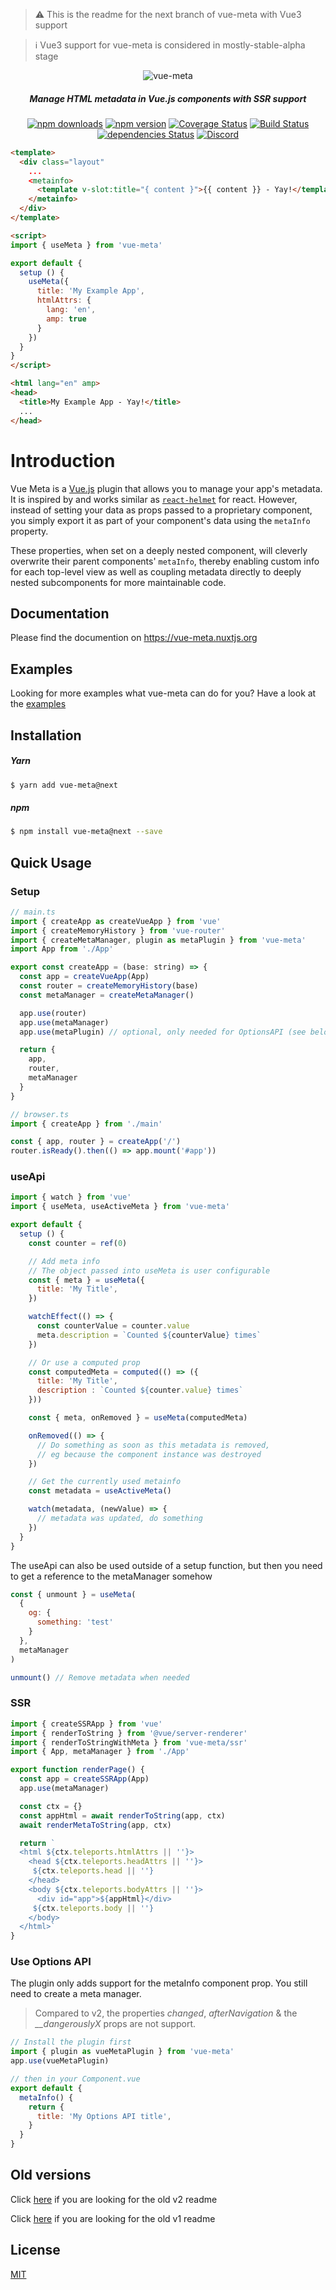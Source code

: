 > :warning: This is the readme for the next branch of vue-meta with Vue3 support

> :information_source: Vue3 support for vue-meta is considered in mostly-stable-alpha stage

<p align="center">
  <img src="./docs/.vuepress/public/vue-meta.png" alt="vue-meta" />
</p>

<h5 align="center">
  Manage HTML metadata in Vue.js components with SSR support
</h5>

<p align="center">
  <a href="http://npm-stat.com/charts.html?package=vue-meta"><img src="https://img.shields.io/npm/dm/vue-meta.svg" alt="npm downloads"></a>
  <a href="http://npmjs.org/package/vue-meta"><img src="https://img.shields.io/npm/v/vue-meta/next.svg" alt="npm version"></a>
  <a href="https://codecov.io/gh/nuxt/vue-meta"><img src="https://badgen.net/codecov/c/github/nuxt/vue-meta/next" alt="Coverage Status"></a>
  <a href="https://circleci.com/gh/nuxt/vue-meta/"><img src="https://badgen.net/circleci/github/nuxt/vue-meta/next" alt="Build Status"></a>
  <a href="https://david-dm.org/nuxt/vue-meta"><img src="https://david-dm.org/nuxt/vue-meta/next/status.svg" alt="dependencies Status"></a>
  <a href="https://discord.nuxtjs.org/"><img src="https://badgen.net/badge/Discord/join-us/7289DA" alt="Discord"></a>
</p>

```html
<template>
  <div class="layout"
    ...
    <metainfo>
      <template v-slot:title="{ content }">{{ content }} - Yay!</template>
    </metainfo>
  </div>
</template>

<script>
import { useMeta } from 'vue-meta'

export default {
  setup () {
    useMeta({
      title: 'My Example App',
      htmlAttrs: {
        lang: 'en',
        amp: true
      }
    })
  }
}
</script>
```
```html
<html lang="en" amp>
<head>
  <title>My Example App - Yay!</title>
  ...
</head>
```
# Introduction
Vue Meta is a [Vue.js](https://vuejs.org) plugin that allows you to manage your app's metadata. It is inspired by and works similar as [`react-helmet`](https://github.com/nfl/react-helmet) for react. However, instead of setting your data as props passed to a proprietary component, you simply export it as part of your component's data using the `metaInfo` property.

These properties, when set on a deeply nested component, will cleverly overwrite their parent components' `metaInfo`, thereby enabling custom info for each top-level view as well as coupling metadata directly to deeply nested subcomponents for more maintainable code.

## Documentation

Please find the documention on https://vue-meta.nuxtjs.org


## Examples

Looking for more examples what vue-meta can do for you? Have a look at the [examples](https://github.com/nuxt/vue-meta/tree/next/examples)

## Installation

##### Yarn
```sh
$ yarn add vue-meta@next
```

##### npm
```sh
$ npm install vue-meta@next --save
```

## Quick Usage

### Setup

```js
// main.ts
import { createApp as createVueApp } from 'vue'
import { createMemoryHistory } from 'vue-router'
import { createMetaManager, plugin as metaPlugin } from 'vue-meta'
import App from './App'

export const createApp = (base: string) => {
  const app = createVueApp(App)
  const router = createMemoryHistory(base)
  const metaManager = createMetaManager()

  app.use(router)
  app.use(metaManager)
  app.use(metaPlugin) // optional, only needed for OptionsAPI (see below)

  return {
    app,
    router,
    metaManager
  }
}

// browser.ts
import { createApp } from './main'

const { app, router } = createApp('/')
router.isReady().then(() => app.mount('#app'))
```

### useApi

```js
import { watch } from 'vue'
import { useMeta, useActiveMeta } from 'vue-meta'

export default {
  setup () {
    const counter = ref(0)

    // Add meta info
    // The object passed into useMeta is user configurable
    const { meta } = useMeta({
      title: 'My Title',
    })

    watchEffect(() => {
      const counterValue = counter.value
      meta.description = `Counted ${counterValue} times`
    })

    // Or use a computed prop
    const computedMeta = computed(() => ({
      title: 'My Title',
      description : `Counted ${counter.value} times`
    }))

    const { meta, onRemoved } = useMeta(computedMeta)

    onRemoved(() => {
      // Do something as soon as this metadata is removed,
      // eg because the component instance was destroyed
    })

    // Get the currently used metainfo
    const metadata = useActiveMeta()

    watch(metadata, (newValue) => {
      // metadata was updated, do something
    })
  }
}
```

The useApi can also be used outside of a setup function, but then
you need to get a reference to the metaManager somehow

```js
const { unmount } = useMeta(
  {
    og: {
      something: 'test'
    }
  },
  metaManager
)

unmount() // Remove metadata when needed
```

### SSR 

```js
import { createSSRApp } from 'vue'
import { renderToString } from '@vue/server-renderer'
import { renderToStringWithMeta } from 'vue-meta/ssr'
import { App, metaManager } from './App'

export function renderPage() {
  const app = createSSRApp(App)
  app.use(metaManager)

  const ctx = {}
  const appHtml = await renderToString(app, ctx)
  await renderMetaToString(app, ctx)

  return `
  <html ${ctx.teleports.htmlAttrs || ''}>
    <head ${ctx.teleports.headAttrs || ''}>
     ${ctx.teleports.head || ''}
    </head>
    <body ${ctx.teleports.bodyAttrs || ''}>
      <div id="app">${appHtml}</div>
     ${ctx.teleports.body || ''}
    </body>
  </html>`
}
```

### Use Options API
The plugin only adds support for the metaInfo component prop. You still need to create a meta manager.

> Compared to v2, the properties _changed_, _afterNavigation_ & the _\_\_dangerouslyX_ props are not support.

```js
// Install the plugin first
import { plugin as vueMetaPlugin } from 'vue-meta'
app.use(vueMetaPlugin)

// then in your Component.vue
export default {
  metaInfo() {
    return {
      title: 'My Options API title',
    }
  }
}
```

## Old versions

Click [here](https://github.com/nuxt/vue-meta/tree/master) if you are looking for the old v2 readme

Click [here](https://github.com/nuxt/vue-meta/tree/1.x) if you are looking for the old v1 readme

## License

[MIT](./LICENSE.md)
